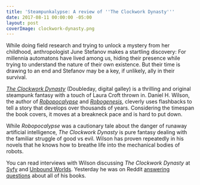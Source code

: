 ```yaml
---
title: 'Steampunkalypse: A review of ''The Clockwork Dynasty'''
date: 2017-08-11 00:00:00 -05:00
layout: post
coverImage: clockwork-dynasty.png
---
```


While doing field research and trying to unlock a mystery from her childhood, anthropologist June Stefanov makes a startling discovery: For millennia automatons have lived among us, hiding their presence while trying to understand the nature of their own existence. But their time is drawing to an end and Stefanov may be a key, if unlikely, ally in their survival.

[_The Clockwork Dynasty_](http://amzn.to/2wBFw69) (Doubleday, digital galley) is a thrilling and original steampunk fantasy with a touch of Laura Croft thrown in. Daniel H. Wilson, the author of [_Robopocalypse_](http://amzn.to/2uOA7Xc) and _[Robogenesis](http://amzn.to/2vqPOrv)_, cleverly uses flashbacks to tell a story that develops over thousands of years. Considering the timespan the book covers, it moves at a breakneck pace and is hard to put down.

While _Robopocalypse_ was a cautionary tale about the danger of runaway artificial intelligence, _The Clockwork Dynasty_ is pure fantasy dealing with the familiar struggle of good vs evil. Wilson has proven repeatedly in his novels that he knows how to breathe life into the mechanical bodies of robots.

You can read interviews with Wilson discussing _The Clockwork Dynasty_ at [Syfy](http://www.syfy.com/syfywire/author-daniel-wilson-on-his-latest-novel-the-clockwork-dynasty) and [Unbound Worlds](http://www.unboundworlds.com/2017/08/clockwork-dynasty-robots-daniel-h-wilson/). Yesterday he was on Reddit [answering questions](https://www.reddit.com/r/Fantasy/comments/6suaan/hi_reddit_this_is_daniel_h_wilson_i_wrote/) about all of his books.
